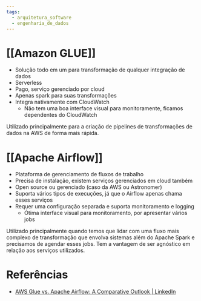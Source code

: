 ```yaml
---
tags:
  - arquitetura_software
  - engenharia_de_dados
---
```


# [[Amazon GLUE]]

- Solução todo em um para transformação de qualquer integração de dados
- Serverless
- Pago, serviço gerenciado por cloud
- Apenas spark para suas transformações
- Integra nativamente com CloudWatch
	- Não tem uma boa interface visual para monitoramente, ficamos dependentes do CloudWatch

Utilizado principalmente para a criação de pipelines de transformações de dados na AWS de forma mais rápida.

# [[Apache Airflow]]

- Plataforma de gerenciamento de fluxos de trabalho
- Precisa de instalação, existem serviços gerenciados em cloud também
- Open source ou gerenciado (caso da AWS ou Astronomer)
- Suporta vários tipos de execuções, já que o Airflow apenas chama esses serviços
- Requer uma configuração separada e suporta monitoramento e logging
	- Ótima interface visual para monitoramento, por apresentar vários jobs

Utilizado principalmente quando temos que lidar com uma fluxo mais complexo de transformação que envolva sistemas além do Apache Spark e precisamos de agendar esses jobs. Tem a vantagem de ser agnóstico em relação aos serviços utilizados.
# Referências

- [AWS Glue vs. Apache Airflow: A Comparative Outlook | LinkedIn](https://www.linkedin.com/pulse/aws-glue-vs-apache-airflow-comparative-outlook-nexla/)